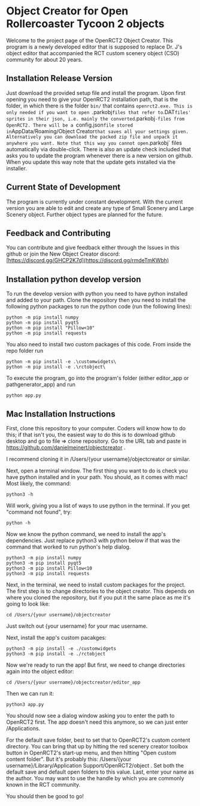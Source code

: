 # Object Creator for Open Rollercoaster Tycoon 2 objects

Welcome to the project page of the OpenRCT2 Object Creator. This program is a newly developed editor that is supposed to replace Dr. J's object editor that accompanied the RCT custom scenery object (CSO) community for about 20 years.

## Installation Release Version
Just download the provided setup file and install the program. Upon first opening you need to give your OpenRCT2 installation path, that is the folder, in which there is the folder `bin/` that contains `openrct2.exe. This is only needed if you want to open `.parkobj` files that refer to `.DAT` files' sprites in their json, i.e. mainly the converted `.parkobj`-files from OpenRCT2. There will be a `config.json` file stored in `AppData/Roaming/Object Creator` that saves all your settings given. Alternatively you can download the packed zip file and unpack it anywhere you want. Note that this way you cannot open `.parkobj` files automatically via double-click.
There is also an update check included that asks you to update the program whenever there is a new version on github. When you update this way note that the update gets installed via the installer.

## Current State of Development
The program is currently under constant development. With the current version you are able to edit and create any type of Small Scenery and Large Scenery object. Further object types are planned for the future.

## Feedback and Contributing
You can contribute and give feedback either through the Issues in this github or join the New Object Creator discord: [https://discord.gg/GHCP2K7d](https://discord.gg/rmdeTmKWbh)

## Installation python develop version
To run the develop version with python you need to have python installed and added to your path. Clone the repository then you need to install the following python packages to run the python code (run the following lines):

```
python -m pip install numpy
python -m pip install pyqt5
python -m pip install "Pillow<10"
python -m pip install requests
```

You also need to install two custom packages of this code.
From inside the repo folder run

```
python -m pip install -e .\customwidgets\
python -m pip install -e .\rctobject\
```

To execute the program, go into the program's folder (either editor_app or pathgenerator_app) and run

```
python app.py
```

## Mac Installation Instructions
First, clone this repository to your computer. Coders will know how to do this; if that isn't you, the easiest way to do this is to download github desktop and go to file => clone repository. Go to the URL tab and paste in https://github.com/danielmeinert/objectcreator .

I recommend cloning it in /Users/{your username}/objectcreator or similar.

Next, open a terminal window. The first thing you want to do is check you have python installed and in your path. You should, as it comes with mac! Most likely, the command:

```
python3 -h
```

Will work, giving you a list of ways to use python in the terminal. If you get "command not found", try:

```
python -h
```

Now we know the python command, we need to install the app's dependencies. Just replace python3 with python below if that was the command that worked to run python's help dialog.

```
python3 -m pip install numpy
python3 -m pip install pyqt5
python3 -m pip install Pillow<10
python3 -m pip install requests
```

Next, in the terminal, we need to install custom packages for the project. The first step is to change directories to the object creator. This depends on where you cloned the repository, but if you put it the same place as me it's going to look like:

```
cd /Users/{your username}/objectcreator
```

Just switch out {your username} for your mac username.

Next, install the app's custom pacakges:
```
python3 -m pip install -e ./customwidgets
python3 -m pip install -e ./rctobject
```

Now we're ready to run the app! But first, we need to change directories again into the object editor:
```
cd /Users/{your username}/objectcreator/editor_app
```

Then we can run it:
```
python3 app.py
```

You should now see a dialog window asking you to enter the path to OpenRCT2 first. The app doesn't need this anymore, so we can just enter /Applications.

For the default save folder, best to set that to OpenRCT2's custom content directory. You can bring that up by hitting the red scenery creator toolbox button in OpenRCT2's start-up menu, and then hitting "Open custom content folder". But it's probably this: /Users/{your username}/Library/Application Support/OpenRCT2/object . Set both the default save and default open folders to this value. Last, enter your name as the author. You may want to use the handle by which you are commonly known in the RCT community.

You should then be good to go!
